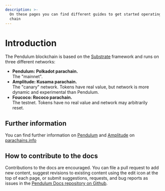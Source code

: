```yaml
---
description: >-
  On these pages you can find different guides to get started operating on our
  chain
---
```


# Introduction

The Pendulum blockchain is based on the [Substrate](https://substrate.io/) framework and runs on three different networks:

* **Pendulum: Polkadot parachain.** \
  The "mainnet".&#x20;
* **Amplitude: Kusama parachain.** \
  The "canary" network. Tokens have real value, but network is more dynamic and experimental than Pendulum.&#x20;
* **Foucoco: Rococo parachain.** \
  The testnet. Tokens have no real value and network may arbitrarily reset.

## Further information

You can find further information on [Pendulum](https://parachains.info/details/pendulum/) and [Amplitude](https://parachains.info/details/amplitude/) on [parachains.info](https://parachains.info/)

## How to contribute to the docs[​](https://developers.stellar.org/docs#contribute-to-the-docs)

Contributions to the docs are encouraged. You can file a pull request to add new content, suggest revisions to existing content using the edit icon at the top of each page, or submit suggestions, requests, and bug reports as issues in the [Pendulum Docs repository on Github](https://github.com/pendulum-chain/pendulum-docs).&#x20;
